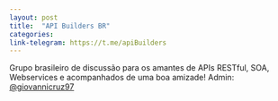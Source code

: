```yaml
---
layout: post
title:  "API Builders BR"
categories:
link-telegram: https://t.me/apiBuilders
---
```

Grupo brasileiro de discussão para os amantes de APIs RESTful, SOA, Webservices e acompanhados de uma boa amizade!
Admin: [@giovannicruz97](https://github.com/giovannicruz97)
